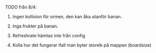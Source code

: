 TODO från 8/4:

1. Ingen kollision för ormen, den kan åka utanför banan.

2. Inga frukter på banan.

3. Refreshrate hämtas inte från config

4. Kolla hur det fungerar ifall man byter storelk på mappen (boardsize)

